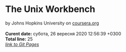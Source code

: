 # The Unix Workbench
by Johns Hopkins University on [coursera.org](https://www.coursera.org/)  
<br/>**Curent date:** 
субота, 26 вересня 2020 12:56:39 +0300
<br/>**Total line:** 
25
<br/>*[link to Git Pages](https://maxfeshchuk.github.io/MaxFeshchuk.unix/Unix/)*
